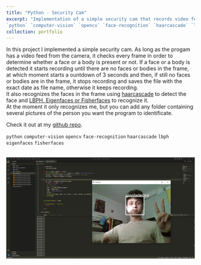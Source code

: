 ```yaml
---
title: "Python - Security Cam"
excerpt: "Implementation of a simple security cam that records video feed only when a face or a body is detected in the current frame.\n
`python` `computer-vision` `opencv` `face-recognition` `haarcascade` `lbph` `eigenfaces` `fisherfaces`"
collection: portfolio
---
```


In this project I implemented a simple security cam.
As long as the progam has a video feed from the camera, it checks every frame in order to determine whether a face or a body is present or not. If a face or a body is detected it starts recording until there are no faces or bodies in the frame, at which moment starts a ountdown of 3 seconds and then, if still no faces or bodies are in the frame, it stops recording and saves the file with the exact date as file name, otherwise it keeps recording. \
It also recognizes the faces in the frame using [haarcascade](https://docs.opencv.org/4.x/db/d28/tutorial_cascade_classifier.html) to detect the face and [LBPH, Eigenfaces or Fisherfaces](https://docs.opencv.org/4.x/da/d60/tutorial_face_main.html) to recognize it. \
At the moment it only recognizes me, but you can add any folder containing several pictures of the person you want the program to identificate.

Check it out at my [github repo](https://github.com/GianFederico/SIDE-security_cam_v2).

`python` `computer-vision` `opencv` `face-recognition` `haarcascade` `lbph` `eigenfaces` `fisherfaces`

<br/><img src='/images/sec_cam.jpg'>


